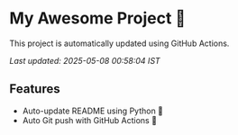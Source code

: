 # My Awesome Project 🚀

This project is automatically updated using GitHub Actions.

_Last updated: 2025-05-08 00:58:04 IST_

## Features
- Auto-update README using Python 🐍
- Auto Git push with GitHub Actions 🤖
